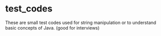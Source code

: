 test_codes
==========

These are small test codes used for string manipulation or to understand basic concepts of Java. (good for interviews)
